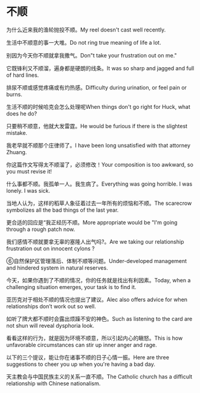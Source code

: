# 不顺

<p><span class="chinese">为什么近来我的渔轮抛投不顺。</span><span class="english">My reel doesn't cast well recently.</span></p>

<p><span class="chinese">生活中不顺意的事一大堆。</span><span class="english">Do not ring true meaning of life a lot.</span></p>

<p><span class="chinese">别因为今天你不顺就拿我撒气。</span><span class="english">Don"t take your frustration out on me."</span></p>

<p><span class="chinese">它既锋利又不顺溜，遍身都是硬朗的线条。</span><span class="english">It was so sharp and jagged and full of hard lines.</span></p>

<p><span class="chinese">排尿不顺或感觉疼痛或有灼热感。</span><span class="english">Difficulty during urination, or feel pain or burns.</span></p>

<p><span class="chinese">生活不顺的时候哈克会怎么处理呢</span><span class="english">When things don't go right for Huck, what does he do?</span></p>

<p><span class="chinese">只要稍不顺意，他就大发雷霆。</span><span class="english">He would be furious if there is the slightest mistake.</span></p>

<p><span class="chinese">我老早就不顺那个庄律师了。</span><span class="english">I have been long unsatisfied with that attorney Zhuang.</span></p>

<p><span class="chinese">你这篇作文写得太不顺溜了，必须修改！</span><span class="english">Your composition is too awkward, so you must revise it!</span></p>

<p><span class="chinese">什么事都不顺。我孤单一人。我生病了。</span><span class="english">Everything was going horrible. I was lonely. I was sick.</span></p>

<p><span class="chinese">当地人认为，这样的稻草人象征着过去一年所有的烦恼和不顺。</span><span class="english">The scarecrow symbolizes all the bad things of the last year.</span></p>

<p><span class="chinese">更合适的回应是“我正经历不顺。</span><span class="english">More appropriate would be "I'm going through a rough patch now.</span></p>

<p><span class="chinese">我们感情不顺就要拿无辜的塞隆人出气吗?。</span><span class="english">Are we taking our relationship frustration out on innocent cylons ?</span></p>

<p><span class="chinese">⑥自然保护区管理落后、体制不顺等问题。</span><span class="english">Under-developed management and hindered system in natural reserves.</span></p>

<p><span class="chinese">今天，如果你遇到了不顺的情况，你的任务就是找出有利因素。</span><span class="english">Today, when a challenging situation emerges, your task is to find it.</span></p>

<p><span class="chinese">亚历克对于相处不顺的情况也提出了建议。</span><span class="english">Alec also offers advice for when relationships don’t work out so well.</span></p>

<p><span class="chinese">如听了牌大都不顺时会露出烦躁不安的神色。</span><span class="english">Such as listening to the card are not shun will reveal dysphoria look.</span></p>

<p><span class="chinese">看看这样的行为，就是因为环境不顺意，所以引起内心的瞋怒。</span><span class="english">This is how unfavorable circumstances can stir up inner anger and rage.</span></p>

<p><span class="chinese">以下的三个提议，能让你在诸事不顺的日子心情一振。</span><span class="english">Here are three suggestions to cheer you up when you're having a bad day.</span></p>

<p><span class="chinese">天主教会与中国民族主义的关系一直不顺。</span><span class="english">The Catholic church has a difficult relationship with Chinese nationalism.</span></p>

